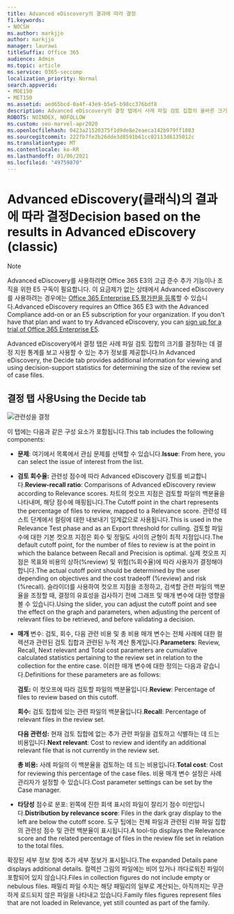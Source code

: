 ```yaml
---
title: Advanced eDiscovery의 결과에 따라 결정
f1.keywords:
- NOCSH
ms.author: markjjo
author: markjjo
manager: laurawi
titleSuffix: Office 365
audience: Admin
ms.topic: article
ms.service: O365-seccomp
localization_priority: Normal
search.appverid:
- MOE150
- MET150
ms.assetid: aed65bcd-0a4f-43e9-b5e5-b98cc376bdf8
description: Advanced eDiscovery의 결정 탭에서 사례 파일 검토 집합의 올바른 크기를 결정하는 데 도움이 되는 데이터를 제공하는 방법을 확인합니다.
ROBOTS: NOINDEX, NOFOLLOW
ms.custom: seo-marvel-apr2020
ms.openlocfilehash: 0423a21520375f1d9de8e2eaeca142b979ff1883
ms.sourcegitcommit: 222fb7fe2b26dde3d8591b61cc02113d6135012c
ms.translationtype: MT
ms.contentlocale: ko-KR
ms.lasthandoff: 01/06/2021
ms.locfileid: "49759870"
---
```

# <a name="decision-based-on-the-results-in-advanced-ediscovery-classic"></a><span data-ttu-id="050fe-103">Advanced eDiscovery(클래식)의 결과에 따라 결정</span><span class="sxs-lookup"><span data-stu-id="050fe-103">Decision based on the results in Advanced eDiscovery (classic)</span></span>

> [!NOTE]
> <span data-ttu-id="050fe-p101">Advanced eDiscovery를 사용하려면 Office 365 E3의 고급 준수 추가 기능이나 조직을 위한 E5 구독이 필요합니다. 이 요금제가 없는 상태에서 Advanced eDiscovery를 사용하려는 경우에는 [Office 365 Enterprise E5 평가판을 등록](https://go.microsoft.com/fwlink/p/?LinkID=698279)할 수 있습니다.</span><span class="sxs-lookup"><span data-stu-id="050fe-p101">Advanced eDiscovery requires an Office 365 E3 with the Advanced Compliance add-on or an E5 subscription for your organization. If you don't have that plan and want to try Advanced eDiscovery, you can [sign up for a trial of Office 365 Enterprise E5](https://go.microsoft.com/fwlink/p/?LinkID=698279).</span></span> 
  
 <span data-ttu-id="050fe-106">Advanced eDiscovery에서 결정 탭은 사례 파일 검토 집합의 크기를 결정하는 데 결정 지원 통계를 보고 사용할 수 있는 추가 정보를 제공합니다.</span><span class="sxs-lookup"><span data-stu-id="050fe-106">In Advanced eDiscovery, the Decide tab provides additional information for viewing and using decision-support statistics for determining the size of the review set of case files.</span></span> 
  
## <a name="using-the-decide-tab"></a><span data-ttu-id="050fe-107">결정 탭 사용</span><span class="sxs-lookup"><span data-stu-id="050fe-107">Using the Decide tab</span></span>

![관련성을 결정](../media/f32fed89-f3b5-404a-90c7-ea25d2eb58a9.png)
  
<span data-ttu-id="050fe-109">이 탭에는 다음과 같은 구성 요소가 포함됩니다.</span><span class="sxs-lookup"><span data-stu-id="050fe-109">This tab includes the following components:</span></span>
  
- <span data-ttu-id="050fe-110">**문제**: 여기에서 목록에서 관심 문제를 선택할 수 있습니다.</span><span class="sxs-lookup"><span data-stu-id="050fe-110">**Issue**: From here, you can select the issue of interest from the list.</span></span> 
    
- <span data-ttu-id="050fe-111">**검토 회수율:** 관련성 점수에 따라 Advanced eDiscovery 검토를 비교합니다.</span><span class="sxs-lookup"><span data-stu-id="050fe-111">**Review-recall ratio**: Comparisons of Advanced eDiscovery review according to Relevance scores.</span></span> <span data-ttu-id="050fe-112">차트의 컷오프 지점은 검토할 파일의 백분율을 나타내며, 해당 점수에 매핑됩니다.</span><span class="sxs-lookup"><span data-stu-id="050fe-112">The Cutoff point in the chart represents the percentage of files to review, mapped to a Relevance score.</span></span> <span data-ttu-id="050fe-113">관련성 테스트 단계에서 컬링에 대한 내보내기 임계값으로 사용됩니다.</span><span class="sxs-lookup"><span data-stu-id="050fe-113">This is used in the Relevance Test phase and as an Export threshold for culling.</span></span> <span data-ttu-id="050fe-114">검토할 파일 수에 대한 기본 컷오프 지점은 회수 및 정밀도 사이의 균형이 최적 지점입니다.</span><span class="sxs-lookup"><span data-stu-id="050fe-114">The default cutoff point, for the number of files to review is at the point in which the balance between Recall and Precision is optimal.</span></span> <span data-ttu-id="050fe-115">실제 컷오프 지점은 목표와 비용의 상하(%review) 및 위험(%회수율)에 따라 사용자가 결정해야 합니다.</span><span class="sxs-lookup"><span data-stu-id="050fe-115">The actual cutoff point should be determined by the user depending on objectives and the cost tradeoff (%review) and risk (%recall).</span></span> <span data-ttu-id="050fe-116">슬라이더를 사용하여 컷오프 지점을 조정하고, 검색할 관련 파일의 백분율을 조정할 때, 결정의 유효성을 검사하기 전에 그래프 및 매개 변수에 대한 영향을 볼 수 있습니다.</span><span class="sxs-lookup"><span data-stu-id="050fe-116">Using the slider, you can adjust the cutoff point and see the effect on the graph and parameters, when adjusting the percent of relevant files to be retrieved, and before validating a decision.</span></span>
    
- <span data-ttu-id="050fe-117">**매개** 변수: 검토, 회수, 다음 관련 비용 및 총 비용 매개 변수는 전체 사례에 대한 컬렉션과 관련된 검토 집합과 관련된 누적 계산 통계입니다.</span><span class="sxs-lookup"><span data-stu-id="050fe-117">**Parameters**: Review, Recall, Next relevant and Total cost parameters are cumulative calculated statistics pertaining to the review set in relation to the collection for the entire case.</span></span> <span data-ttu-id="050fe-118">이러한 매개 변수에 대한 정의는 다음과 같습니다.</span><span class="sxs-lookup"><span data-stu-id="050fe-118">Definitions for these parameters are as follows:</span></span>
    
    <span data-ttu-id="050fe-119">**검토:** 이 컷오프에 따라 검토할 파일의 백분율입니다.</span><span class="sxs-lookup"><span data-stu-id="050fe-119">**Review**: Percentage of files to review based on this cutoff.</span></span> 
    
    <span data-ttu-id="050fe-120">**회수:** 검토 집합에 있는 관련 파일의 백분율입니다.</span><span class="sxs-lookup"><span data-stu-id="050fe-120">**Recall**: Percentage of relevant files in the review set.</span></span> 
    
    <span data-ttu-id="050fe-121">**다음 관련성:** 현재 검토 집합에 없는 추가 관련 파일을 검토하고 식별하는 데 드는 비용입니다.</span><span class="sxs-lookup"><span data-stu-id="050fe-121">**Next relevant**: Cost to review and identify an additional relevant file that is not currently in the review set.</span></span> 
    
    <span data-ttu-id="050fe-122">**총 비용:** 사례 파일의 이 백분율을 검토하는 데 드는 비용입니다.</span><span class="sxs-lookup"><span data-stu-id="050fe-122">**Total cost**: Cost for reviewing this percentage of the case files.</span></span> <span data-ttu-id="050fe-123">비용 매개 변수 설정은 사례 관리자가 설정할 수 있습니다.</span><span class="sxs-lookup"><span data-stu-id="050fe-123">Cost parameter settings can be set by the Case manager.</span></span>
    
- <span data-ttu-id="050fe-124">**타당성** 점수로 분포: 왼쪽에 진한 회색 표시의 파일이 잘리기 점수 미만입니다.</span><span class="sxs-lookup"><span data-stu-id="050fe-124">**Distribution by relevance score**: Files in the dark gray display to the left are below the cutoff score.</span></span> <span data-ttu-id="050fe-125">도구 팁에는 전체 파일과 관련된 리뷰 파일 집합의 관련성 점수 및 관련 백분율이 표시됩니다.</span><span class="sxs-lookup"><span data-stu-id="050fe-125">A tool-tip displays the Relevance score and the related percentage of files in the review file set in relation to the total files.</span></span>
    
<span data-ttu-id="050fe-126">확장된 세부 정보 창에 추가 세부 정보가 표시됩니다.</span><span class="sxs-lookup"><span data-stu-id="050fe-126">The expanded Details pane displays additional details.</span></span> <span data-ttu-id="050fe-127">컬렉션 그림의 파일에는 비어 있거나 까다로워진 파일이 포함되어 있지 않습니다.</span><span class="sxs-lookup"><span data-stu-id="050fe-127">Files in collection figures do not include empty or nebulous files.</span></span> <span data-ttu-id="050fe-128">패밀리 파일 수치는 해당 패밀리의 일부로 계산되는, 아직까지는 무관하게 로드되지 않은 파일을 나타내고 있습니다.</span><span class="sxs-lookup"><span data-stu-id="050fe-128">Family files figures represent files that are not loaded in Relevance, yet still counted as part of the family.</span></span>
  
